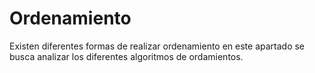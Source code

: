 # Ordenamiento

Existen diferentes formas de realizar ordenamiento en este apartado se busca analizar los diferentes algoritmos de ordamientos.